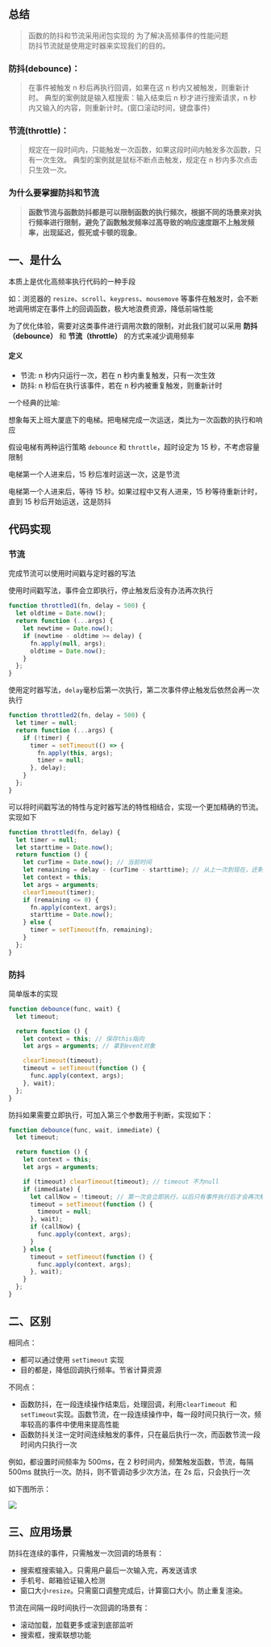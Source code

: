 ## 总结

> 函数的防抖和节流采用闭包实现的 为了解决高频事件的性能问题  
> 防抖节流就是使用定时器来实现我们的目的。

### 防抖(debounce)：

> 在事件被触发 n 秒后再执行回调，如果在这 n 秒内又被触发，则重新计时。
> 典型的案例就是输入框搜索：输入结束后 n 秒才进行搜索请求，n 秒内又输入的内容，则重新计时。(窗口滚动时间，键盘事件)

### 节流(throttle)：

> 规定在一段时间内，只能触发一次函数，如果这段时间内触发多次函数，只有一次生效。
> 典型的案例就是鼠标不断点击触发，规定在 n 秒内多次点击只生效一次。

### 为什么要掌握防抖和节流

> **函数节流与函数防抖都是可以限制函数的执行频次，根据不同的场景来对执行频率进行限制，避免了函数触发频率过高导致的响应速度跟不上触发频率，出现延迟，假死或卡顿的现象**。

## 一、是什么

本质上是优化高频率执行代码的一种手段

如：浏览器的 `resize`、`scroll`、`keypress`、`mousemove` 等事件在触发时，会不断地调用绑定在事件上的回调函数，极大地浪费资源，降低前端性能

为了优化体验，需要对这类事件进行调用次数的限制，对此我们就可以采用 **防抖（debounce）** 和 **节流（throttle）** 的方式来减少调用频率

#### 定义

- 节流: n 秒内只运行一次，若在 n 秒内重复触发，只有一次生效
- 防抖: n 秒后在执行该事件，若在 n 秒内被重复触发，则重新计时

一个经典的比喻:

想象每天上班大厦底下的电梯。把电梯完成一次运送，类比为一次函数的执行和响应

假设电梯有两种运行策略 `debounce` 和 `throttle`，超时设定为 15 秒，不考虑容量限制

电梯第一个人进来后，15 秒后准时运送一次，这是节流

电梯第一个人进来后，等待 15 秒。如果过程中又有人进来，15 秒等待重新计时，直到 15 秒后开始运送，这是防抖

## 代码实现

### 节流

完成节流可以使用时间戳与定时器的写法

使用时间戳写法，事件会立即执行，停止触发后没有办法再次执行

```js
function throttled1(fn, delay = 500) {
  let oldtime = Date.now();
  return function (...args) {
    let newtime = Date.now();
    if (newtime - oldtime >= delay) {
      fn.apply(null, args);
      oldtime = Date.now();
    }
  };
}
```

使用定时器写法，`delay`毫秒后第一次执行，第二次事件停止触发后依然会再一次执行

```js
function throttled2(fn, delay = 500) {
  let timer = null;
  return function (...args) {
    if (!timer) {
      timer = setTimeout(() => {
        fn.apply(this, args);
        timer = null;
      }, delay);
    }
  };
}
```

可以将时间戳写法的特性与定时器写法的特性相结合，实现一个更加精确的节流。实现如下

```js
function throttled(fn, delay) {
  let timer = null;
  let starttime = Date.now();
  return function () {
    let curTime = Date.now(); // 当前时间
    let remaining = delay - (curTime - starttime); // 从上一次到现在，还剩下多少多余时间
    let context = this;
    let args = arguments;
    clearTimeout(timer);
    if (remaining <= 0) {
      fn.apply(context, args);
      starttime = Date.now();
    } else {
      timer = setTimeout(fn, remaining);
    }
  };
}
```

### 防抖

简单版本的实现

```js
function debounce(func, wait) {
  let timeout;

  return function () {
    let context = this; // 保存this指向
    let args = arguments; // 拿到event对象

    clearTimeout(timeout);
    timeout = setTimeout(function () {
      func.apply(context, args);
    }, wait);
  };
}
```

防抖如果需要立即执行，可加入第三个参数用于判断，实现如下：

```js
function debounce(func, wait, immediate) {
  let timeout;

  return function () {
    let context = this;
    let args = arguments;

    if (timeout) clearTimeout(timeout); // timeout 不为null
    if (immediate) {
      let callNow = !timeout; // 第一次会立即执行，以后只有事件执行后才会再次触发
      timeout = setTimeout(function () {
        timeout = null;
      }, wait);
      if (callNow) {
        func.apply(context, args);
      }
    } else {
      timeout = setTimeout(function () {
        func.apply(context, args);
      }, wait);
    }
  };
}
```

## 二、区别

相同点：

- 都可以通过使用 `setTimeout` 实现
- 目的都是，降低回调执行频率。节省计算资源

不同点：

- 函数防抖，在一段连续操作结束后，处理回调，利用`clearTimeout `和 `setTimeout`实现。函数节流，在一段连续操作中，每一段时间只执行一次，频率较高的事件中使用来提高性能
- 函数防抖关注一定时间连续触发的事件，只在最后执行一次，而函数节流一段时间内只执行一次

例如，都设置时间频率为 500ms，在 2 秒时间内，频繁触发函数，节流，每隔 500ms 就执行一次。防抖，则不管调动多少次方法，在 2s 后，只会执行一次

如下图所示：

![](https://static.vue-js.com/a2c81b50-8787-11eb-ab90-d9ae814b240d.png)

## 三、应用场景

防抖在连续的事件，只需触发一次回调的场景有：

- 搜索框搜索输入。只需用户最后一次输入完，再发送请求
- 手机号、邮箱验证输入检测
- 窗口大小`resize`。只需窗口调整完成后，计算窗口大小。防止重复渲染。

节流在间隔一段时间执行一次回调的场景有：

- 滚动加载，加载更多或滚到底部监听
- 搜索框，搜索联想功能
